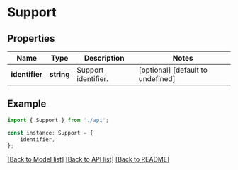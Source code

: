 # Support


## Properties

Name | Type | Description | Notes
------------ | ------------- | ------------- | -------------
**identifier** | **string** | Support identifier. | [optional] [default to undefined]

## Example

```typescript
import { Support } from './api';

const instance: Support = {
    identifier,
};
```

[[Back to Model list]](../README.md#documentation-for-models) [[Back to API list]](../README.md#documentation-for-api-endpoints) [[Back to README]](../README.md)
